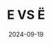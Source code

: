 ---
date: 2024-09-19
guid: 2f0650e4-21cc-482a-b39e-832b9a2865bb
title: Е VS Ё
question: "Какие значения будут в полях результата запроса?"
options:
    - Нет, Нет, Нет, Нет
    - Нет, Нет, Нет, Да
    - Да , Да , Нет, Нет
    - Нет, Да , Нет, Да
    - Нет, Да , Да , Да
    - Нет, Нет, Да , Да
    - Да , Да , Да , Да
    - Исключение
correct: 1
explanation: |
    Если "е" одна, то она меньше "ё".  
    Но если после "е" что-то стоит, то она становится больше "ё".  
    И это только с "ё". Влияет на сортировку в запросах и ДС.  

    Обсуждение в комментариях: https://t.me/JuniorOneS/651
tags:
    - strings
    - queries
source: https://t.me/JuniorOneS/651
images:
    - /assets/questions/2024-09-19_1_1.jpg
---